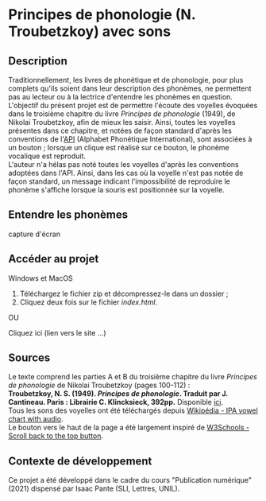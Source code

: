 # Principes de phonologie (N. Troubetzkoy) avec sons

## Description

Traditionnellement, les livres de phonétique et de phonologie, pour plus complets qu'ils soient dans leur description des phonèmes, ne permettent pas au lecteur ou à la lectrice d'entendre les phonèmes en question. L'objectif du présent projet est de permettre l'écoute des voyelles évoquées dans le troisième chapitre du livre *Principes de phonologie* (1949), de Nikolai Troubetzkoy, afin de mieux les saisir. Ainsi, toutes les voyelles présentes dans ce chapitre, et notées de façon standard d'après les conventions de l'[API](https://fr.wikipedia.org/wiki/Alphabet_phon%C3%A9tique_international) (Alphabet Phonétique International), sont associées à un bouton ; lorsque un clique est réalisé sur ce bouton, le phonème vocalique est reproduit.<br>
L'auteur n'a hélas pas noté toutes les voyelles d'après les conventions adoptées dans l'API. Ainsi, dans les cas où la voyelle n'est pas notée de façon standard, un message indicant l'impossibilité de reproduire le phonème s'affiche lorsque la souris est positionnée sur la voyelle.<br> 


## Entendre les phonèmes
capture d'écran <br>

## Accéder au projet
Windows et MacOS<br>
1. Téléchargez le fichier zip et décompressez-le dans un dossier ;
2. Cliquez deux fois sur le fichier *index.html*.<br>

OU <br>

Cliquez ici (lien vers le site ...)

## Sources 
Le texte comprend les parties A et B du troisième chapitre du livre <i>Principes de phonologie</i> de Nikolai Troubetzkoy (pages 100-112) :<br> **Troubetzkoy, N. S. (1949). *Principes de phonologie*. Traduit par J. Cantineau. Paris : Librairie C. Klincksieck, 392pp.** Disponible [ici](https://ia802706.us.archive.org/22/items/principesdephono00trub/principesdephono00trub.pdf).<br>
Tous les sons des voyelles ont été téléchargés depuis [Wikipédia - IPA vowel chart with audio](https://en.wikipedia.org/wiki/IPA_vowel_chart_with_audio).<br>
Le bouton vers le haut de la page a été largement inspiré de [W3Schools - Scroll back to the top button](https://www.w3schools.com/howto/howto_js_scroll_to_top.asp).<br>

## Contexte de développement 
Ce projet a été développé dans le cadre du cours "Publication numérique" (2021) dispensé par Isaac Pante (SLI, Lettres, UNIL).